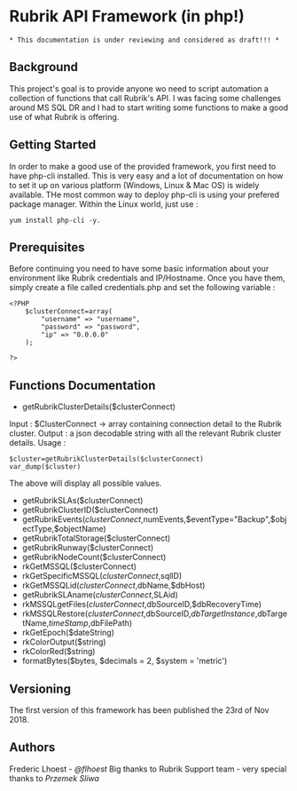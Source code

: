 # Rubrik API Framework (in php!)

```
* This documentation is under reviewing and considered as draft!!! *
```

## Background

This project's goal is to provide anyone wo need to script automation a collection of functions that call Rubrik's API. I was facing some challenges around MS SQL DR and I had to start writing some functions to make a good use of what Rubrik is offering.

## Getting Started

In order to make a good use of the provided framework, you first need to have php-cli installed. This is very easy and a lot of documentation on how to set it up on various platform (Windows, Linux & Mac OS) is widely available. THe most common way to deploy php-cli is using your prefered package manager. Within the Linux world, just use : 
```
yum install php-cli -y.
````

## Prerequisites

Before continuing you need to have some basic information about your environment like Rubrik credentials and IP/Hostname. Once you have them, simply create a file called credentials.php and set the following variable : 

```
<?PHP
	$clusterConnect=array(
		"username" => "username",
		"password" => "password",
		"ip" => "0.0.0.0"
	);

?>
```

## Functions Documentation

* getRubrikClusterDetails($clusterConnect)

Input : $ClusterConnect -> array containing connection detail to the Rubrik cluster.
Output : a json decodable string with all the relevant Rubrik cluster details.
Usage : 

```
$cluster=getRubrikClusterDetails($clusterConnect)
var_dump($cluster)
```
The above will display all possible values.

* getRubrikSLAs($clusterConnect)
* getRubrikClusterID($clusterConnect)
* getRubrikEvents($clusterConnect,$numEvents,$eventType="Backup",$objectType,$objectName)
* getRubrikTotalStorage($clusterConnect)
* getRubrikRunway($clusterConnect)
* getRubrikNodeCount($clusterConnect)
* rkGetMSSQL($clusterConnect)
* rkGetSpecificMSSQL($clusterConnect,$sqlID)
* rkGetMSSQLid($clusterConnect,$dbName,$dbHost)	
* getRubrikSLAname($clusterConnect,$SLAid)
* rkMSSQLgetFiles($clusterConnect,$dbSourceID,$dbRecoveryTime)
* rkMSSQLRestore($clusterConnect,$dbSourceID,$dbTargetInstance,$dbTargetName,$timeStamp,$dbFilePath)	
* rkGetEpoch($dateString)
* rkColorOutput($string)
* rkColorRed($string)
* formatBytes($bytes, $decimals = 2, $system = 'metric')	

## Versioning

The first version of this framework has been published the 23rd of Nov 2018.

## Authors

Frederic Lhoest - *@flhoest*
Big thanks to Rubrik Support team - very special thanks to *Przemek Sliwa*

